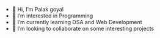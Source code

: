 - 👋 Hi, I’m Palak goyal
- 👀 I’m interested in Programming
- 🌱 I’m currently learning DSA and Web Development
- 💞️ I’m looking to collaborate on some interesting projects



